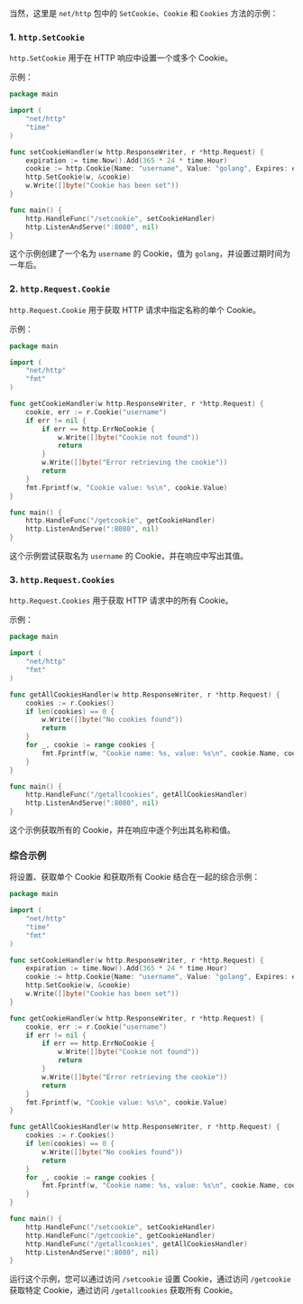 当然，这里是 `net/http` 包中的 `SetCookie`、`Cookie` 和 `Cookies` 方法的示例：

### 1. `http.SetCookie`
`http.SetCookie` 用于在 HTTP 响应中设置一个或多个 Cookie。

示例：
```go
package main

import (
	"net/http"
	"time"
)

func setCookieHandler(w http.ResponseWriter, r *http.Request) {
	expiration := time.Now().Add(365 * 24 * time.Hour)
	cookie := http.Cookie{Name: "username", Value: "golang", Expires: expiration}
	http.SetCookie(w, &cookie)
	w.Write([]byte("Cookie has been set"))
}

func main() {
	http.HandleFunc("/setcookie", setCookieHandler)
	http.ListenAndServe(":8080", nil)
}
```
这个示例创建了一个名为 `username` 的 Cookie，值为 `golang`，并设置过期时间为一年后。

### 2. `http.Request.Cookie`
`http.Request.Cookie` 用于获取 HTTP 请求中指定名称的单个 Cookie。

示例：
```go
package main

import (
	"net/http"
	"fmt"
)

func getCookieHandler(w http.ResponseWriter, r *http.Request) {
	cookie, err := r.Cookie("username")
	if err != nil {
		if err == http.ErrNoCookie {
			w.Write([]byte("Cookie not found"))
			return
		}
		w.Write([]byte("Error retrieving the cookie"))
		return
	}
	fmt.Fprintf(w, "Cookie value: %s\n", cookie.Value)
}

func main() {
	http.HandleFunc("/getcookie", getCookieHandler)
	http.ListenAndServe(":8080", nil)
}
```
这个示例尝试获取名为 `username` 的 Cookie，并在响应中写出其值。

### 3. `http.Request.Cookies`
`http.Request.Cookies` 用于获取 HTTP 请求中的所有 Cookie。

示例：
```go
package main

import (
	"net/http"
	"fmt"
)

func getAllCookiesHandler(w http.ResponseWriter, r *http.Request) {
	cookies := r.Cookies()
	if len(cookies) == 0 {
		w.Write([]byte("No cookies found"))
		return
	}
	for _, cookie := range cookies {
		fmt.Fprintf(w, "Cookie name: %s, value: %s\n", cookie.Name, cookie.Value)
	}
}

func main() {
	http.HandleFunc("/getallcookies", getAllCookiesHandler)
	http.ListenAndServe(":8080", nil)
}
```
这个示例获取所有的 Cookie，并在响应中逐个列出其名称和值。

### 综合示例

将设置、获取单个 Cookie 和获取所有 Cookie 结合在一起的综合示例：

```go
package main

import (
	"net/http"
	"time"
	"fmt"
)

func setCookieHandler(w http.ResponseWriter, r *http.Request) {
	expiration := time.Now().Add(365 * 24 * time.Hour)
	cookie := http.Cookie{Name: "username", Value: "golang", Expires: expiration}
	http.SetCookie(w, &cookie)
	w.Write([]byte("Cookie has been set"))
}

func getCookieHandler(w http.ResponseWriter, r *http.Request) {
	cookie, err := r.Cookie("username")
	if err != nil {
		if err == http.ErrNoCookie {
			w.Write([]byte("Cookie not found"))
			return
		}
		w.Write([]byte("Error retrieving the cookie"))
		return
	}
	fmt.Fprintf(w, "Cookie value: %s\n", cookie.Value)
}

func getAllCookiesHandler(w http.ResponseWriter, r *http.Request) {
	cookies := r.Cookies()
	if len(cookies) == 0 {
		w.Write([]byte("No cookies found"))
		return
	}
	for _, cookie := range cookies {
		fmt.Fprintf(w, "Cookie name: %s, value: %s\n", cookie.Name, cookie.Value)
	}
}

func main() {
	http.HandleFunc("/setcookie", setCookieHandler)
	http.HandleFunc("/getcookie", getCookieHandler)
	http.HandleFunc("/getallcookies", getAllCookiesHandler)
	http.ListenAndServe(":8080", nil)
}
```

运行这个示例，您可以通过访问 `/setcookie` 设置 Cookie，通过访问 `/getcookie` 获取特定 Cookie，通过访问 `/getallcookies` 获取所有 Cookie。